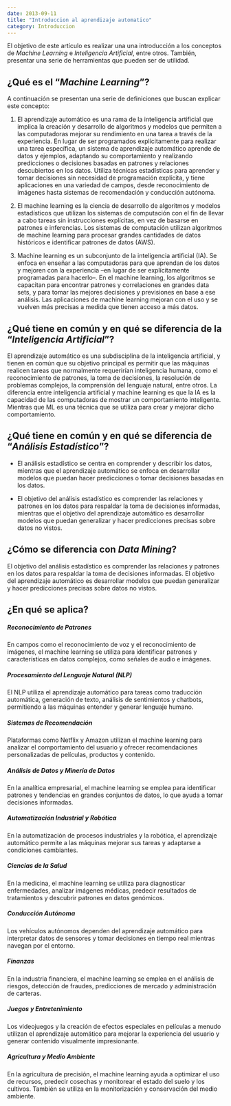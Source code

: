 ```yaml
---
date: 2013-09-11
title: "Introduccion al aprendizaje automatico"
category: Introduccion
---
```


El objetivo de este artículo es realizar una una introducción a los conceptos de *Machine Learning* e *Inteligencia Artificial*, entre otros. También, presentar una serie de herramientas que pueden ser de utilidad.

## ¿Qué es el “*Machine Learning*”?
A continuación se presentan una serie de definiciones que buscan explicar este concepto:

1. El aprendizaje automático es una rama de la inteligencia artificial que implica la creación y desarrollo de algoritmos y modelos que permiten a las computadoras mejorar su rendimiento en una tarea a través de la experiencia. En lugar de ser programados explícitamente para realizar una tarea específica, un sistema de aprendizaje automático aprende de datos y ejemplos, adaptando su comportamiento y realizando predicciones o decisiones basadas en patrones y relaciones descubiertos en los datos. Utiliza técnicas estadísticas para aprender y tomar decisiones sin necesidad de programación explícita, y tiene aplicaciones en una variedad de campos, desde reconocimiento de imágenes hasta sistemas de recomendación y conducción autónoma.

2. El machine learning es la ciencia de desarrollo de algoritmos y modelos estadísticos que utilizan los sistemas de computación con el fin de llevar a cabo tareas sin instrucciones explícitas, en vez de basarse en patrones e inferencias. Los sistemas de computación utilizan algoritmos de machine learning para procesar grandes cantidades de datos históricos e identificar patrones de datos (AWS).

3. Machine learning es un subconjunto de la inteligencia artificial (IA). Se enfoca en enseñar a las computadoras para que aprendan de los datos y mejoren con la experiencia –en lugar de ser explícitamente programadas para hacerlo–. En el machine learning, los algoritmos se capacitan para encontrar patrones y correlaciones en grandes data sets, y para tomar las mejores decisiones y previsiones en base a ese análisis. Las aplicaciones de machine learning mejoran con el uso y se vuelven más precisas a medida que tienen acceso a más datos.

## ¿Qué tiene en común y en qué se diferencia de la “*Inteligencia Artificial*”?
El aprendizaje automático es una subdisciplina de la inteligencia artificial, y tienen en común que su objetivo principal es permitir que las máquinas realicen tareas que normalmente requerirían inteligencia humana, como el reconocimiento de patrones, la toma de decisiones, la resolución de problemas complejos, la comprensión del lenguaje natural, entre otros.
La diferencia entre inteligencia artificial y machine learning es que la IA es la capacidad de las computadoras de mostrar un comportamiento inteligente. Mientras que ML es una técnica que se utiliza para crear y mejorar dicho comportamiento.

## ¿Qué tiene en común y en qué se diferencia de “*Análisis Estadístico*”?
- El análisis estadístico se centra en comprender y describir los datos, mientras que el aprendizaje automático se enfoca en desarrollar modelos que puedan hacer predicciones o tomar decisiones basadas en los datos.

- El objetivo del análisis estadístico es comprender las relaciones y patrones en los datos para respaldar la toma de decisiones informadas, mientras que el objetivo del aprendizaje automático es desarrollar modelos que puedan generalizar y hacer predicciones precisas sobre datos no vistos.

## ¿Cómo se diferencia con *Data Mining*?
El objetivo del análisis estadístico es comprender las relaciones y patrones en los datos para respaldar la toma de decisiones informadas. El objetivo del aprendizaje automático es desarrollar modelos que puedan generalizar y hacer predicciones precisas sobre datos no vistos.

## ¿En qué se aplica?
##### Reconocimiento de Patrones
En campos como el reconocimiento de voz y el reconocimiento de imágenes, el machine learning se utiliza para identificar patrones y características en datos complejos, como señales de audio e imágenes.

##### Procesamiento del Lenguaje Natural (NLP)
El NLP utiliza el aprendizaje automático para tareas como traducción automática, generación de texto, análisis de sentimientos y chatbots, permitiendo a las máquinas entender y generar lenguaje humano.

##### Sistemas de Recomendación
Plataformas como Netflix y Amazon utilizan el machine learning para analizar el comportamiento del usuario y ofrecer recomendaciones personalizadas de películas, productos y contenido.

##### Análisis de Datos y Minería de Datos
En la analítica empresarial, el machine learning se emplea para identificar patrones y tendencias en grandes conjuntos de datos, lo que ayuda a tomar decisiones informadas.

##### Automatización Industrial y Robótica
En la automatización de procesos industriales y la robótica, el aprendizaje automático permite a las máquinas mejorar sus tareas y adaptarse a condiciones cambiantes.

##### Ciencias de la Salud
En la medicina, el machine learning se utiliza para diagnosticar enfermedades, analizar imágenes médicas, predecir resultados de tratamientos y descubrir patrones en datos genómicos.

##### Conducción Autónoma
Los vehículos autónomos dependen del aprendizaje automático para interpretar datos de sensores y tomar decisiones en tiempo real mientras navegan por el entorno.

##### Finanzas
En la industria financiera, el machine learning se emplea en el análisis de riesgos, detección de fraudes, predicciones de mercado y administración de carteras.

##### Juegos y Entretenimiento
Los videojuegos y la creación de efectos especiales en películas a menudo utilizan el aprendizaje automático para mejorar la experiencia del usuario y generar contenido visualmente impresionante.

##### Agricultura y Medio Ambiente
En la agricultura de precisión, el machine learning ayuda a optimizar el uso de recursos, predecir cosechas y monitorear el estado del suelo y los cultivos. También se utiliza en la monitorización y conservación del medio ambiente.